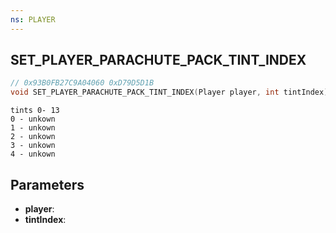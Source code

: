 ```yaml
---
ns: PLAYER
---
```

## SET_PLAYER_PARACHUTE_PACK_TINT_INDEX

```c
// 0x93B0FB27C9A04060 0xD79D5D1B
void SET_PLAYER_PARACHUTE_PACK_TINT_INDEX(Player player, int tintIndex);
```

```
tints 0- 13
0 - unkown
1 - unkown
2 - unkown
3 - unkown
4 - unkown
```

## Parameters
* **player**: 
* **tintIndex**: 

